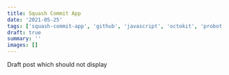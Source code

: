 ```yaml
---
title: Squash Commit App
date: '2021-05-25'
tags: ['squash-commit-app', 'github', 'javascript', 'octokit', 'probot']
draft: true
summary: ''
images: []
---
```


Draft post which should not display
